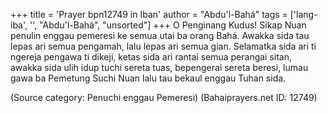 +++
title = 'Prayer bpn12749 in Iban'
author = "Abdu'l-Bahá"
tags = ['lang-iba', '', "Abdu'l-Bahá", "unsorted"]
+++
O Penginang Kudus! Sikap Nuan penulin enggau pemeresi ke semua utai ba orang Bahá. Awakka sida tau lepas ari semua pengamah, lalu lepas ari semua gian. Selamatka sida ari ti ngereja pengawa ti dikeji, ketas sida ari rantai semua perangai sitan, awakka sida ulih idup tuchi sereta tuas, bepengerai sereta beresi, lumau gawa ba Pemetung Suchi Nuan lalu tau bekaul enggau Tuhan sida.

(Source category: Penuchi enggau Pemeresi)
(Bahaiprayers.net ID: 12749)
